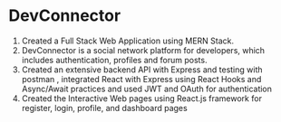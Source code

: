 # DevConnector

1. Created a Full Stack Web Application using MERN Stack.
2. DevConnector is a social network platform for developers, which includes authentication, profiles and forum posts.
3. Created an extensive backend API with Express and testing with postman , integrated React with Express using React Hooks and Async/Await practices and used JWT and OAuth for authentication
4. Created the Interactive Web pages using React.js framework for register, login, profile, and dashboard pages
